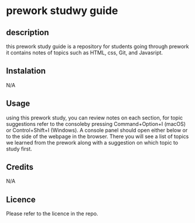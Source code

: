 # prework studwy guide

## description
 this prework study guide is a repository for students going through prework it contains notes of topics such as HTML, css, Git, and Javasript.


## Instalation
N/A


## Usage

using this prework study, you can review notes on each section, for topic suggestions refer to the consoleby pressing Command+Option+I (macOS) or Control+Shift+I (Windows). A console panel should open either below or to the side of the webpage in the browser. There you will see a list of topics we learned from the prework along with a suggestion on which topic to study first.

## Credits

N/A

## Licence

Please refer to the licence in the repo.